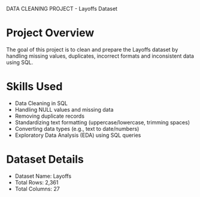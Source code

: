 DATA CLEANING PROJECT - Layoffs Dataset

# Project Overview
The goal of this project is to clean and prepare the Layoffs dataset by handling missing values, duplicates, incorrect formats and inconsistent data using SQL.

# Skills Used
- Data Cleaning in SQL
- Handling NULL values and missing data
- Removing duplicate records
- Standardizing text formatting (uppercase/lowercase, trimming spaces)
- Converting data types (e.g., text to date/numbers)
- Exploratory Data Analysis (EDA) using SQL queries

# Dataset Details
- Dataset Name: Layoffs  
- Total Rows: 2,361
- Total Columns: 27  

